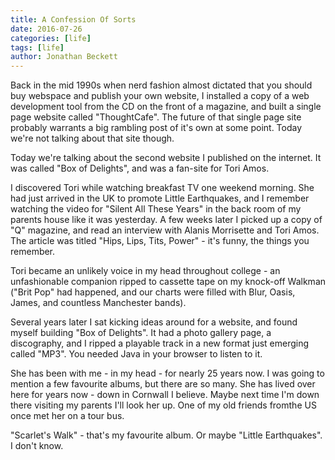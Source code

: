 ```yaml
---
title: A Confession Of Sorts
date: 2016-07-26
categories: [life]
tags: [life]
author: Jonathan Beckett
---
```


Back in the mid 1990s when nerd fashion almost dictated that you should buy webspace and publish your own website, I installed a copy of a web development tool from the CD on the front of a magazine, and built a single page website called "ThoughtCafe". The future of that single page site probably warrants a big rambling post of it's own at some point. Today we're not talking about that site though.

Today we're talking about the second website I published on the internet. It was called "Box of Delights", and was a fan-site for Tori Amos.

I discovered Tori while watching breakfast TV one weekend morning. She had just arrived in the UK to promote Little Earthquakes, and I remember watching the video for "Silent All These Years" in the back room of my parents house like it was yesterday. A few weeks later I picked up a copy of "Q" magazine, and read an interview with Alanis Morrisette and Tori Amos. The article was titled "Hips, Lips, Tits, Power" - it's funny, the things you remember.

Tori became an unlikely voice in my head throughout college - an unfashionable companion ripped to cassette tape on my knock-off Walkman ("Brit Pop" had happened, and our charts were filled with Blur, Oasis, James, and countless Manchester bands).

Several years later I sat kicking ideas around for a website, and found myself building "Box of Delights". It had a photo gallery page, a discography, and I ripped a playable track in a new format just emerging called "MP3". You needed Java in your browser to listen to it.

She has been with me - in my head - for nearly 25 years now. I was going to mention a few favourite albums, but there are so many. She has lived over here for years now - down in Cornwall I believe. Maybe next time I'm down there visiting my parents I'll look her up. One of my old friends fromthe US once met her on a tour bus.

"Scarlet's Walk" - that's my favourite album. Or maybe "Little Earthquakes". I don't know.